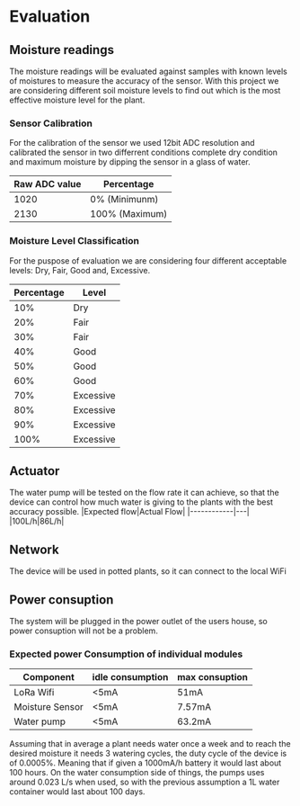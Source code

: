 # Evaluation
## Moisture readings
The moisture readings will be evaluated against samples with known levels of moistures to measure the accuracy of the sensor.
With this project we are considering different soil moisture levels to find out which is the most effective moisture level for the plant.


### Sensor Calibration
For the calibration of the sensor we used 12bit ADC resolution and calibrated the sensor in two differrent conditions complete dry condition and maximum moisture by dipping the sensor in a glass of water.

| Raw ADC value | Percentage |
| --------- | ---------- |
| 1020      | 0% (Minimunm) |
| 2130      | 100% (Maximum) |

### Moisture Level Classification
For the puspose of evaluation we are considering four different acceptable levels: Dry, Fair, Good and, Excessive.


| Percentage |   Level    |
| ---------- | ---------- |
| 10%        | Dry        |
| 20%        | Fair       |
| 30%        | Fair       |
| 40%        | Good       |
| 50%        | Good       |
| 60%        | Good       |
| 70%        | Excessive  |
| 80%        | Excessive  |
| 90%        | Excessive  |
| 100%       | Excessive  |



## Actuator
The water pump will be tested on the flow rate it can achieve, so that the device can control how much water is giving to the plants with the best accuracy possible. 
|Expected flow|Actual Flow|
|------------|---|
|100L/h|86L/h|
## Network
The device will be used in potted plants, so it can connect to the local WiFi

## Power consuption
The system will be plugged in the power outlet of the users house, so power consuption will not be a problem. 
### Expected power Consumption of individual modules
|Component      |idle consumption|max consuption|
|---------------|----------------|------------- |
|LoRa Wifi      |<5mA           |51mA           |
|Moisture Sensor|<5mA            |7.57mA          |
|Water pump     |<5mA            |63.2mA         |

Assuming that in average a plant needs water once a week and to reach the desired moisture it needs 3 watering cycles, the duty cycle of the device is of 0.0005%. Meaning that if given a 1000mA/h battery it would last about 100 hours.
On the water consumption side of things, the pumps uses around 0.023 L/s when used, so with the previous assumption a 1L water container would last about 100 days.


<!-- # Useful Links (to delete before delivary)
[Soil Moistures](https://eos.com/blog/soil-moisture/#:~:text=Ultimately%2C%20the%20soil%20moisture%20effect,between%2020%25%20and%2060%25.) -->

